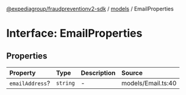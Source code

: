[@expediagroup/fraudpreventionv2-sdk](../../index.md) / [models](../index.md) / EmailProperties

# Interface: EmailProperties

## Properties

| Property | Type | Description | Source |
| :------ | :------ | :------ | :------ |
| `emailAddress`? | `string` | - | models/Email.ts:40 |
